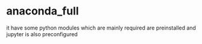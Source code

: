 # anaconda_full
it have some python modules which are mainly required are preinstalled and jupyter is also preconfigured
